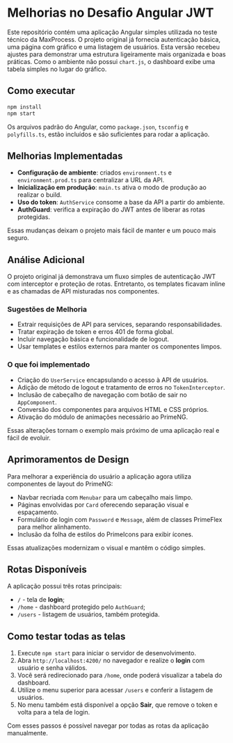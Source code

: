 # Melhorias no Desafio Angular JWT

Este repositório contém uma aplicação Angular simples utilizada no teste técnico da MaxProcess. O projeto original já fornecia autenticação básica, uma página com gráfico e uma listagem de usuários. Esta versão recebeu ajustes para demonstrar uma estrutura ligeiramente mais organizada e boas práticas. Como o ambiente não possui `chart.js`, o dashboard exibe uma tabela simples no lugar do gráfico.

## Como executar

```bash
npm install
npm start
```

Os arquivos padrão do Angular, como `package.json`, `tsconfig` e `polyfills.ts`, estão incluídos e são suficientes para rodar a aplicação.

## Melhorias Implementadas

- **Configuração de ambiente**: criados `environment.ts` e `environment.prod.ts` para centralizar a URL da API.
- **Inicialização em produção**: `main.ts` ativa o modo de produção ao realizar o build.
- **Uso do token**: `AuthService` consome a base da API a partir do ambiente.
- **AuthGuard**: verifica a expiração do JWT antes de liberar as rotas protegidas.

Essas mudanças deixam o projeto mais fácil de manter e um pouco mais seguro.

## Análise Adicional

O projeto original já demonstrava um fluxo simples de autenticação JWT com interceptor e proteção de rotas. Entretanto, os templates ficavam inline e as chamadas de API misturadas nos componentes.

### Sugestões de Melhoria
- Extrair requisições de API para services, separando responsabilidades.
- Tratar expiração de token e erros 401 de forma global.
- Incluir navegação básica e funcionalidade de logout.
- Usar templates e estilos externos para manter os componentes limpos.

### O que foi implementado
- Criação do `UserService` encapsulando o acesso à API de usuários.
- Adição de método de logout e tratamento de erros no `TokenInterceptor`.
- Inclusão de cabeçalho de navegação com botão de sair no `AppComponent`.
- Conversão dos componentes para arquivos HTML e CSS próprios.
- Ativação do módulo de animações necessário ao PrimeNG.

Essas alterações tornam o exemplo mais próximo de uma aplicação real e fácil de evoluir.

## Aprimoramentos de Design

Para melhorar a experiência do usuário a aplicação agora utiliza componentes de layout do PrimeNG:

- Navbar recriada com `Menubar` para um cabeçalho mais limpo.
- Páginas envolvidas por `Card` oferecendo separação visual e espaçamento.
- Formulário de login com `Password` e `Message`, além de classes PrimeFlex para melhor alinhamento.
- Inclusão da folha de estilos do PrimeIcons para exibir ícones.

Essas atualizações modernizam o visual e mantêm o código simples.

## Rotas Disponíveis

A aplicação possui três rotas principais:

- `/` - tela de **login**;
- `/home` - dashboard protegido pelo `AuthGuard`;
- `/users` - listagem de usuários, também protegida.

## Como testar todas as telas

1. Execute `npm start` para iniciar o servidor de desenvolvimento.
2. Abra `http://localhost:4200/` no navegador e realize o **login** com usuário e senha válidos.
3. Você será redirecionado para `/home`, onde poderá visualizar a tabela do dashboard.
4. Utilize o menu superior para acessar `/users` e conferir a listagem de usuários.
5. No menu também está disponível a opção **Sair**, que remove o token e volta para a tela de login.

Com esses passos é possível navegar por todas as rotas da aplicação manualmente.
